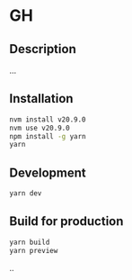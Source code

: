 # GH

## Description

...

## Installation

```bash
nvm install v20.9.0
nvm use v20.9.0
npm install -g yarn
yarn
```

## Development

```bash
yarn dev
```

## Build for production

```bash
yarn build
yarn preview
```

..